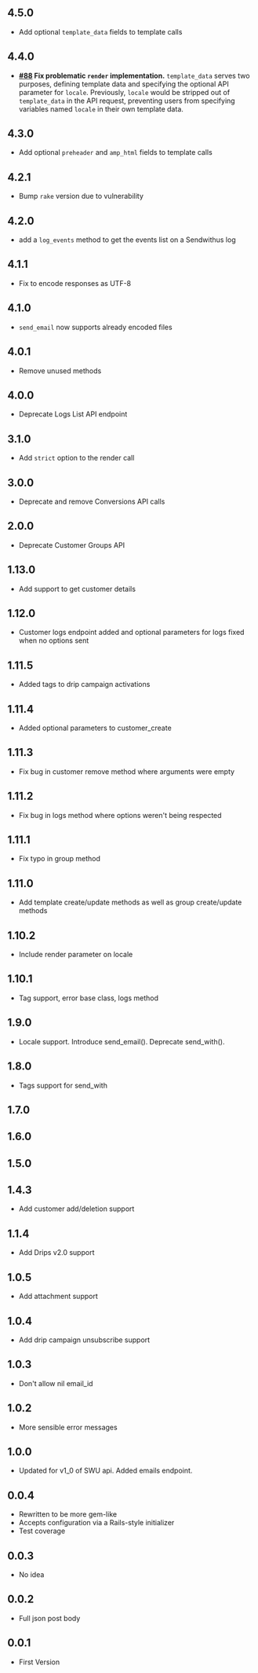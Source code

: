 ## 4.5.0
- Add optional `template_data` fields to template calls

## 4.4.0
- **[#88](https://github.com/sendwithus/sendwithus_ruby/pull/88) Fix problematic `render` implementation.** `template_data` serves two purposes, defining template data and specifying the optional API parameter for `locale`. Previously, `locale` would be stripped out of `template_data` in the API request, preventing users from specifying variables named `locale` in their own template data.

## 4.3.0
- Add optional `preheader` and `amp_html` fields to template calls

## 4.2.1
- Bump `rake` version due to vulnerability

## 4.2.0
- add a `log_events` method to get the events list on a Sendwithus log

## 4.1.1
- Fix to encode responses as UTF-8

## 4.1.0
- `send_email` now supports already encoded files

## 4.0.1
- Remove unused methods

## 4.0.0
- Deprecate Logs List API endpoint

## 3.1.0
- Add `strict` option to the render call

## 3.0.0
- Deprecate and remove Conversions API calls

## 2.0.0
- Deprecate Customer Groups API

## 1.13.0
- Add support to get customer details

## 1.12.0
- Customer logs endpoint added and optional parameters for logs fixed when no options sent

## 1.11.5
- Added tags to drip campaign activations

## 1.11.4
- Added optional parameters to customer_create

## 1.11.3
- Fix bug in customer remove method where arguments were empty

## 1.11.2
- Fix bug in logs method where options weren't being respected

## 1.11.1
- Fix typo in group method

## 1.11.0
- Add template create/update methods as well as group create/update methods

## 1.10.2
- Include render parameter on locale

## 1.10.1
- Tag support, error base class, logs method

## 1.9.0
- Locale support.  Introduce send\_email().  Deprecate send\_with().

## 1.8.0
- Tags support for send\_with

## 1.7.0

## 1.6.0

## 1.5.0

## 1.4.3
- Add customer add/deletion support

## 1.1.4
- Add Drips v2.0 support

## 1.0.5
- Add attachment support

## 1.0.4
- Add drip campaign unsubscribe support

## 1.0.3
- Don't allow nil email\_id

## 1.0.2
- More sensible error messages

## 1.0.0
- Updated for v1\_0 of SWU api. Added emails endpoint.

## 0.0.4
- Rewritten to be more gem-like
- Accepts configuration via a Rails-style initializer
- Test coverage

## 0.0.3
- No idea

## 0.0.2
- Full json post body

## 0.0.1
- First Version
